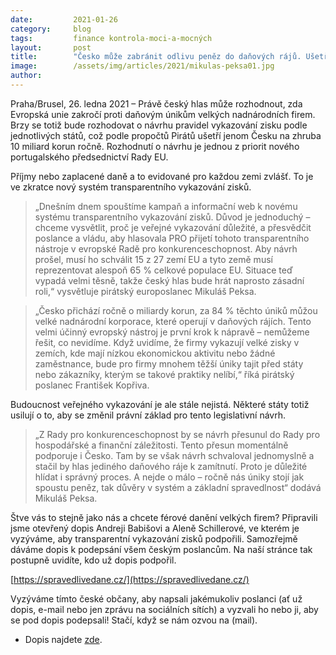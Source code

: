 ```yaml
---
date:         2021-01-26
category:     blog
tags:         finance kontrola-moci-a-mocných 
layout:       post
title:        "Česko může zabránit odlivu peněz do daňových rájů. Ušetřilo by se na roční plat pro 20 tisíc zdravotních sester"
image:        /assets/img/articles/2021/mikulas-peksa01.jpg
author:       
---
```




Praha/Brusel, 26. ledna 2021 – Právě český hlas může rozhodnout, zda Evropská unie zakročí proti daňovým únikům velkých nadnárodních firem. Brzy se totiž bude rozhodovat o návrhu pravidel vykazování zisku podle jednotlivých států, což podle propočtů Pirátů ušetří jenom Česku na zhruba 10 miliard korun ročně. Rozhodnutí o návrhu je jednou z priorit nového portugalského předsednictví Rady EU.

Příjmy nebo zaplacené daně a to evidované pro každou zemi zvlášť. To je ve zkratce nový systém transparentního vykazování zisků.

> „Dnešním dnem spouštíme kampaň a informační web k novému systému transparentního vykazování zisků. Důvod je jednoduchý – chceme vysvětlit, proč je veřejné vykazování důležité, a přesvědčit poslance a vládu, aby hlasovala PRO přijetí tohoto transparentního nástroje v evropské Radě pro konkurenceschopnost. Aby návrh prošel, musí ho schválit 15 z 27 zemí EU a tyto země musí reprezentovat alespoň 65 % celkové populace EU. Situace teď vypadá velmi těsně, takže český hlas bude hrát naprosto zásadní roli,“ vysvětluje pirátský europoslanec Mikuláš Peksa.

> „Česko přichází ročně o miliardy korun, za 84 % těchto úniků můžou velké nadnárodní korporace, které operují v daňových rájích. Tento velmi účinný evropský nástroj je první krok k nápravě – nemůžeme řešit, co nevidíme. Když uvidíme, že firmy vykazují velké zisky v zemích, kde mají nízkou ekonomickou aktivitu nebo žádné zaměstnance, bude pro firmy mnohem těžší úniky tajit před státy nebo zákazníky, kterým se takové praktiky nelíbí,“ říká pirátský poslanec František Kopřiva.

Budoucnost veřejného vykazování je ale stále nejistá. Některé státy totiž usilují o to, aby se změnil právní základ pro tento legislativní návrh. 

> „Z Rady pro konkurenceschopnost by se návrh přesunul do Rady pro hospodářské a finanční záležitosti. Tento přesun momentálně podporuje i Česko. Tam by se však návrh schvaloval jednomyslně a stačil by hlas jediného daňového ráje k zamítnutí. Proto je důležité hlídat i správný proces. A nejde o málo – ročně nás úniky stojí jak spoustu peněz, tak důvěry v systém a základní spravedlnost“ dodává Mikuláš Peksa.

Štve vás to stejně jako nás a chcete férové danění velkých firem? Připravili jsme otevřený dopis Andreji Babišovi a Aleně Schillerové, ve kterém je vyzýváme, aby transparentní vykazování zisků podpořili. Samozřejmě dáváme dopis k podepsání všem českým poslancům. Na naší stránce tak postupně uvidíte, kdo už dopis podpořil.

[https://spravedlivedane.cz/](https://spravedlivedane.cz/)

Vyzýváme tímto české občany, aby napsali jakémukoliv poslanci (ať už dopis, e-mail nebo jen zprávu na sociálních sítích) a vyzvali ho nebo ji, aby se pod dopis podepsali! Stačí, když se nám ozvou na (mail).

* Dopis najdete [zde](https://www.pirati.cz/assets/pdf/dopis-danove-raje.pdf).

